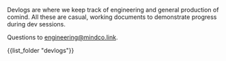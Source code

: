 Devlogs are where we keep track of engineering and general production of comind. All these are casual, working documents to demonstrate progress during dev sessions.

Questions to [engineering@mindco.link](mailto:engineering@mindco.link).

{{list_folder "devlogs"}}
